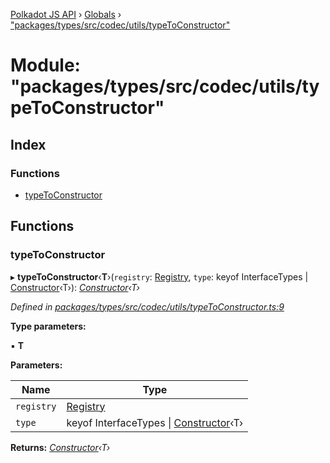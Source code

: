 [Polkadot JS API](../README.md) › [Globals](../globals.md) › ["packages/types/src/codec/utils/typeToConstructor"](_packages_types_src_codec_utils_typetoconstructor_.md)

# Module: "packages/types/src/codec/utils/typeToConstructor"

## Index

### Functions

* [typeToConstructor](_packages_types_src_codec_utils_typetoconstructor_.md#typetoconstructor)

## Functions

###  typeToConstructor

▸ **typeToConstructor**‹**T**›(`registry`: [Registry](../interfaces/_packages_types_src_types_registry_.registry.md), `type`: keyof InterfaceTypes | [Constructor](../interfaces/_packages_types_src_types_codec_.constructor.md)‹T›): *[Constructor](../interfaces/_packages_types_src_types_codec_.constructor.md)‹T›*

*Defined in [packages/types/src/codec/utils/typeToConstructor.ts:9](https://github.com/polkadot-js/api/blob/b579b18fad/packages/types/src/codec/utils/typeToConstructor.ts#L9)*

**Type parameters:**

▪ **T**

**Parameters:**

Name | Type |
------ | ------ |
`registry` | [Registry](../interfaces/_packages_types_src_types_registry_.registry.md) |
`type` | keyof InterfaceTypes &#124; [Constructor](../interfaces/_packages_types_src_types_codec_.constructor.md)‹T› |

**Returns:** *[Constructor](../interfaces/_packages_types_src_types_codec_.constructor.md)‹T›*
